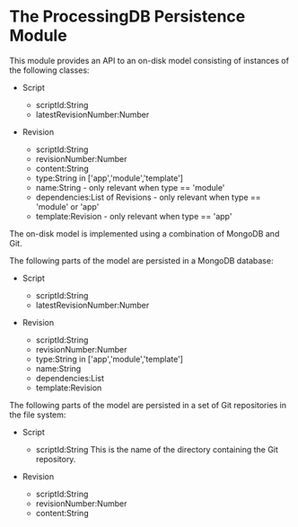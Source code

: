 # The ProcessingDB Persistence Module

This module provides an API to an on-disk model consisting of instances of the following classes:

 - Script
   - scriptId:String
   - latestRevisionNumber:Number

 - Revision
   - scriptId:String
   - revisionNumber:Number
   - content:String
   - type:String in ['app','module','template']
   - name:String - only relevant when type == 'module'
   - dependencies:List of Revisions - only relevant when type == 'module' or 'app'
   - template:Revision - only relevant when type == 'app'

The on-disk model is implemented using a combination of MongoDB and Git.

The following parts of the model are persisted in a MongoDB database:

 - Script
   - scriptId:String
   - latestRevisionNumber:Number

 - Revision
   - scriptId:String
   - revisionNumber:Number
   - type:String in ['app','module','template']
   - name:String
   - dependencies:List<Revision>
   - template:Revision

The following parts of the model are persisted in a set of Git repositories in the file system:

 - Script
   - scriptId:String This is the name of the directory containing the Git repository.

 - Revision
   - scriptId:String
   - revisionNumber:Number
   - content:String